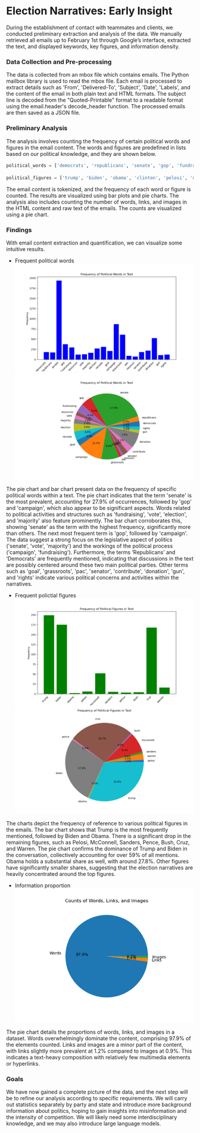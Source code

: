 # Election Narratives: Early Insight

During the establishment of contact with teammates and clients, we conducted preliminary extraction and analysis of the data. We manually retrieved all emails up to February 1st through Google’s interface, extracted the text, and displayed keywords, key figures, and information density. 

### Data Collection and Pre-processing 

The data is collected from an mbox file which contains emails. The Python mailbox library is used to read the mbox file. Each email is processed to extract details such as 'From', 'Delivered-To', 'Subject', 'Date', 'Labels', and the content of the email in both plain text and HTML formats. The subject line is decoded from the "Quoted-Printable" format to a readable format using the email.header's decode_header function. The processed emails are then saved as a JSON file.

### Preliminary Analysis 

The analysis involves counting the frequency of certain political words and figures in the email content. The words and figures are predefined in lists based on our political knowledge, and they are shown below. 
```python
political_words = ['democrats', 'republicans', 'senate', 'gop', 'fundraising', 'resources', 'vote', 'majority', 'election', 'nevada',  'goal', 'campaign', 'grassroots', 'pac', 'missouri', 'senator', 'contribute', 'donation', 'gun', 'rights']

political_figures = ['trump', 'biden', 'obama', 'clinton', 'pelosi', 'mcconnell', 'sanders', 'harris', 'pence', 'romney', 'bush', 'cruz', 'warren', 'soros', 'koch', 'soros', 'koch', 'putin', 'xi', 'kim', 'merkel', 'macron', 'trudeau', 'modi', 'abe', 'erdogan']
```
The email content is tokenized, and the frequency of each word or figure is counted. The results are visualized using bar plots and pie charts. The analysis also includes counting the number of words, links, and images in the HTML content and raw text of the emails. The counts are visualized using a pie chart. 

### Findings 

With email content extraction and quantification, we can visualize some intuitive results. 

- Frequent political words
![political_words_bar_chart](../result/political_words_bar_chart.png)
![political_words_pie_chart](../result/political_words_pie_chart.png)

The pie chart and bar chart present data on the frequency of specific political words within a text. The pie chart indicates that the term 'senate' is the most prevalent, accounting for 27.9% of occurrences, followed by 'gop' and 'campaign', which also appear to be significant aspects. Words related to political activities and structures such as 'fundraising', 'vote', 'election', and 'majority' also feature prominently. The bar chart corroborates this, showing 'senate' as the term with the highest frequency, significantly more than others. The next most frequent term is 'gop', followed by 'campaign'. The data suggest a strong focus on the legislative aspect of politics ('senate', 'vote', 'majority') and the workings of the political process ('campaign', 'fundraising'). Furthermore, the terms ‘Republicans’ and ‘Democrats' are frequently mentioned, indicating that discussions in the text are possibly centered around these two main political parties. Other terms such as 'goal', 'grassroots', 'pac', 'senator', 'contribute', 'donation', 'gun', and 'rights' indicate various political concerns and activities within the narratives.

- Frequent polictial figures
![political_figures_bar_chart](../result/political_figures_bar_chart.png)
![political_figures_pie_chart](../result/political_figures_pie_chart.png)

The charts depict the frequency of reference to various political figures in the emails. The bar chart shows that Trump is the most frequently mentioned, followed by Biden and Obama. There is a significant drop in the remaining figures, such as Pelosi, McConnell, Sanders, Pence, Bush, Cruz, and Warren. The pie chart confirms the dominance of Trump and Biden in the conversation, collectively accounting for over 59% of all mentions. Obama holds a substantial share as well, with around 27.8%. Other figures have significantly smaller shares, suggesting that the election narratives are heavily concentrated around the top figures.

- Information proportion\
![word_link_image_counts_pie_chart](../result/word_link_image_counts_pie_chart.png)

The pie chart details the proportions of words, links, and images in a dataset. Words overwhelmingly dominate the content, comprising 97.9% of the elements counted. Links and images are a minor part of the content, with links slightly more prevalent at 1.2% compared to images at 0.9%. This indicates a text-heavy composition with relatively few multimedia elements or hyperlinks. 

### Goals

We have now gained a complete picture of the data, and the next step will be to refine our analysis according to specific requirements. We will carry out statistics separately by party and state and introduce more background information about politics, hoping to gain insights into misinformation and the intensity of competition. We will likely need some interdisciplinary knowledge, and we may also introduce large language models.
